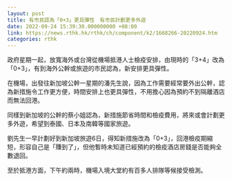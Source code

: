 ```yaml
---
layout: post
title: 有市民認為「0+3」更具彈性　有市民計劃更多外遊
date: 2022-09-24 15:39:30.000000000 +08:00
link: https://news.rthk.hk/rthk/ch/component/k2/1668266-20220924.htm
categories: rthk
---
```


政府星期一起，放寬海外或台灣從機場抵港人士檢疫安排，由現時的「3+4」改為「0+3」，有到海外公幹或旅遊的市民認為，新安排更具彈性。

在機場，出發往新加坡公幹一星期的潘先生說，因為工作需要經常要外出公幹，認為新措施令工作更方便，時間安排上也更具彈性，不用擔心因為預約不到隔離酒店而無法回港。

同樣到新加坡的公幹的蔡小姐認為，新措施節省時間和檢疫費用，將來或會計劃更多外遊，希望到泰國、日本及南韓等國家旅遊。

劉先生一早計劃好到新加坡旅遊6日，得知新措施改為「0+3」，回港檢疫期縮短，形容自己是「賺到了」，但他暫時未知道已經預約的檢疫酒店房錢是否能夠全數退回。

至於抵港方面，下午約兩時，機場入境大堂約有百多人排隊等候接受檢測。
